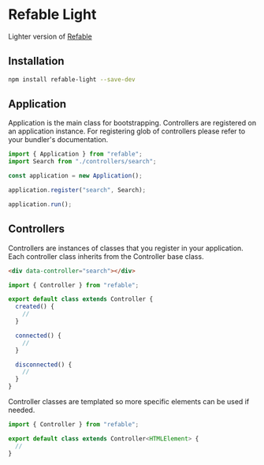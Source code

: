 # Refable Light

Lighter version of [Refable](https://github.com/ecmel/refable)

## Installation

```bash
npm install refable-light --save-dev
```

## Application

Application is the main class for bootstrapping. Controllers are registered on an application instance. For registering glob of controllers please refer to your bundler's documentation.

```ts
import { Application } from "refable";
import Search from "./controllers/search";

const application = new Application();

application.register("search", Search);

application.run();
```

## Controllers

Controllers are instances of classes that you register in your application. Each controller class inherits from the Controller base class.

```html
<div data-controller="search"></div>
```

```ts
import { Controller } from "refable";

export default class extends Controller {
  created() {
    //
  }

  connected() {
    //
  }

  disconnected() {
    //
  }
}
```

Controller classes are templated so more specific elements can be used if needed.

```ts
import { Controller } from "refable";

export default class extends Controller<HTMLElement> {
  //
}
```
